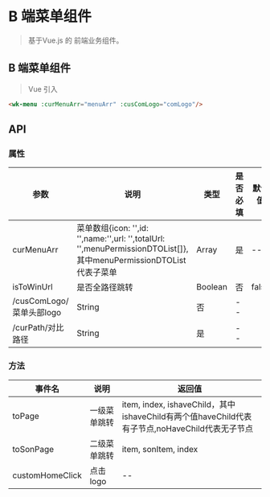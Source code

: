 # B 端菜单组件
> 基于Vue.js 的 前端业务组件。

## B 端菜单组件
> Vue 引入

<wk-menu :curMenuArr="menuArr" :cusComLogo="comLogo"/>

```` html
<wk-menu :curMenuArr="menuArr" :cusComLogo="comLogo"/>
````

## API

### 属性

|参数|说明|类型|是否必填|默认值|
|---|----|---|-------|-----|
|curMenuArr|菜单数组{icon: \'\',id: \'\',name:\'\',url: \'\',totalUrl: \'\',menuPermissionDTOList\[\]},其中menuPermissionDTOList代表子菜单|Array|是|--|
|isToWinUrl|是否全路径跳转 |Boolean|否|false|
/cusComLogo/菜单头部logo |String|否|--|
/curPath/对比路径 |String|是|--|

### 方法

|事件名|说明|返回值|
|---|------|-----|
|toPage|一级菜单跳转|item, index, ishaveChild，其中ishaveChild有两个值haveChild代表有子节点,noHaveChild代表无子节点|
|toSonPage|二级菜单跳转|item, sonItem, index|
|customHomeClick|点击logo|--|

<script>
import WkMenu from './Menu';

export default {
  data() {
    return {
      menuArr:
      [
                             {
                                     		name: '应用管理',
                                     		icon: 'https://timgsa.baidu.com/timg?image&quality=80&size=b9999_10000&sec=1589198111077&di=3b683f0dfccfa94df2edbd2b4d3d4d77&imgtype=0&src=http%3A%2F%2Fa2.att.hudong.com%2F36%2F48%2F19300001357258133412489354717.jpg',
                                     		id: 1,
                                     		url: 'http://www.baidu.com',
                                     		totalUrl: 'http://localhost:8080/menu/zh-cn.html'
                                     	},
                                     	{
                                     		name: '数据管理',
                                     		icon: 'https://timgsa.baidu.com/timg?image&quality=80&size=b9999_10000&sec=1589198111077&di=3b683f0dfccfa94df2edbd2b4d3d4d77&imgtype=0&src=http%3A%2F%2Fa2.att.hudong.com%2F36%2F48%2F19300001357258133412489354717.jpg',
                                     		id: 2,
                       
                                     		menuPermissionDTOList: [{
                                     				name: "数据列表",
                                     				parentId: 1,
                                     				id: 21,
                                     				icon: 'https://timgsa.baidu.com/timg?image&quality=80&size=b9999_10000&sec=1589198111077&di=3b683f0dfccfa94df2edbd2b4d3d4d77&imgtype=0&src=http%3A%2F%2Fa2.att.hudong.com%2F36%2F48%2F19300001357258133412489354717.jpg',
                                     				url: 'http://152.136.69.11/course.html#/',
                                     					totalUrl: 'http://www.baidu.com'
                                     			},
                                     			{
                                     				name: "添加数据",
                                     				parentId: 1,
                                     				id: 22,
                                     				icon: 'https://timgsa.baidu.com/timg?image&quality=80&size=b9999_10000&sec=1589198111077&di=3b683f0dfccfa94df2edbd2b4d3d4d77&imgtype=0&src=http%3A%2F%2Fa2.att.hudong.com%2F36%2F48%2F19300001357258133412489354717.jpg',
                                     				url: 'http://152.136.69.11/marketing.html#/',
                                     					totalUrl: 'http://www.baidu.com'
                                     			}
                                     		]
                                     	}
                                  
                                     ],
      comLogo: 'https://timgsa.baidu.com/timg?image&quality=80&size=b9999_10000&sec=1589198111077&di=3b683f0dfccfa94df2edbd2b4d3d4d77&imgtype=0&src=http%3A%2F%2Fa2.att.hudong.com%2F36%2F48%2F19300001357258133412489354717.jpg',
    };
  },
  beforeCreate() {

  },

  components: {
    WkMenu,
  },
}
</script>
<style lang="less" scope>
@import 'assets/style/menu.less';
</style>

